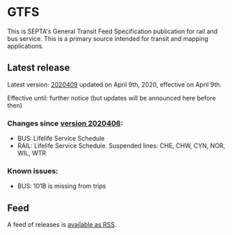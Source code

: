 # GTFS

This is SEPTA's General Transit Feed Specification publication for rail and bus service. This is a primary source intended for transit and mapping applications.

## Latest release
 
Latest version: [2020409](https://github.com/septadev/GTFS/releases/tag/v202004092) updated on April 9th, 2020, effective on April 9th.

Effective until: further notice (but updates will be announced here before then)

### Changes since [version 2020406](https://github.com/septadev/GTFS/releases/tag/v202004061): 
 
*  BUS:  Lifelife Service Schedule
*  RAIL: Lifelife Service Schedule.  Suspended lines: CHE, CHW, CYN, NOR, WIL, WTR

### Known issues:

* BUS: 101B is missing from trips

## Feed

A feed of releases is [available as RSS](https://github.com/septadev/GTFS/releases.atom).

